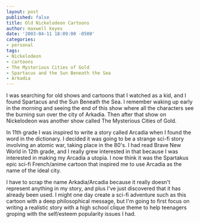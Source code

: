 ```yaml
---
layout: post
published: false
title: Old Nickelodeon Cartoons
author: maxwell keyes
date: '2003-04-11 18:09:00 -0500'
categories:
- personal
tags:
- Nickelodeon
- cartoons
- The Mysterious Cities of Gold
- Spartacus and the Sun Beneath the Sea
- Arkadia
---
```


I was searching for old shows and cartoons that I watched as a kid, and I found
Spartacus and the Sun Beneath the Sea. I remember waking up early in the morning
and seeing the end of this show where all the characters see the burning sun
over the city of Arkadia. Then after that show on Nickelodeon was another show
called The Mysterious Cities of Gold.

In 11th grade I was inspired to write a story called Arcadia when I found the
word in the dictionary. I decided it was going to be a strange sci-fi story
involving an atomic war, taking place in the 80's. I had read Brave New World in
12th grade, and I really grew interested in that because I was interested in
making my Arcadia a utopia. I now think it was the Spartakus epic sci-fi
French/anime cartoon that inspired me to use Arcadia as the name of the ideal
city.

I have to scrap the name Arkadia/Arcadia because it really doesn't represent
anything in my story, and plus I've just discovered that it has already been
used. I might one day create a sci-fi adventure such as this cartoon with a deep
philosophical message, but I'm going to first focus on writing a realistic story
with a high school clique theme to help teenagers groping with the self/esteem
popularity issues I had.
